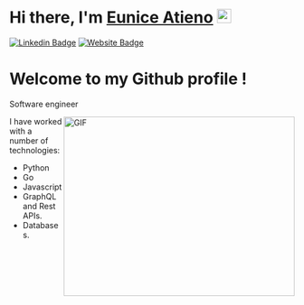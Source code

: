 #  Hi there, I'm <a href="https://euniceportfolio.netlify.app" target="_blank">Eunice Atieno</a> <img src="https://media.giphy.com/media/hvRJCLFzcasrR4ia7z/giphy.gif" width="25"> </samp>

[![Linkedin Badge](https://img.shields.io/badge/-LinkedIn-0e76a8?style=flat-square&logo=Linkedin&logoColor=white)](https://www.linkedin.com/in/eunice-atieno-71017b210/)
[![Website Badge](https://img.shields.io/badge/Website-3b5998?style=flat-square&logo=google-chrome&logoColor=white)](https://euniceportfolio.netlify.app/)

# Welcome to my Github profile !
Software engineer

<img align="right" alt="GIF" src="https://st3.depositphotos.com/2234534/36417/v/380/depositphotos_364171396-stock-illustration-young-female-character-writing-code.jpg?forcejpeg=true" width="408" height="318" />


I have worked with a number of technologies: 
* Python
* Go
* Javascript
* GraphQL and  Rest APIs.
* Databases.
